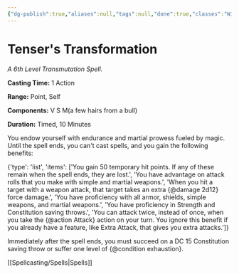 ```yaml
---
{"dg-publish":true,"aliases":null,"tags":null,"done":true,"classes":"Wizard,","spellLevel":6,"school":"Transmutation","source":"XGE","permalink":"/spells/tenser-s-transformation/","dgHomeLink":false,"dgPassFrontmatter":true}
---
```


# Tenser's Transformation
*A 6th Level Transmutation Spell.*

**Casting Time:** 1 Action

**Range:** Point, Self

**Components:** V S M(a few hairs from a bull)

**Duration:** Timed, 10 Minutes

You endow yourself with endurance and martial prowess fueled by magic. Until the spell ends, you can't cast spells, and you gain the following benefits:



{'type': 'list', 'items': ['You gain 50 temporary hit points. If any of these remain when the spell ends, they are lost.', 'You have advantage on attack rolls that you make with simple and martial weapons.', 'When you hit a target with a weapon attack, that target takes an extra {@damage 2d12} force damage.', 'You have proficiency with all armor, shields, simple weapons, and martial weapons.', 'You have proficiency in Strength and Constitution saving throws.', 'You can attack twice, instead of once, when you take the {@action Attack} action on your turn. You ignore this benefit if you already have a feature, like Extra Attack, that gives you extra attacks.']}



Immediately after the spell ends, you must succeed on a DC 15 Constitution saving throw or suffer one level of {@condition exhaustion}.

[[Spellcasting/Spells|Spells]]